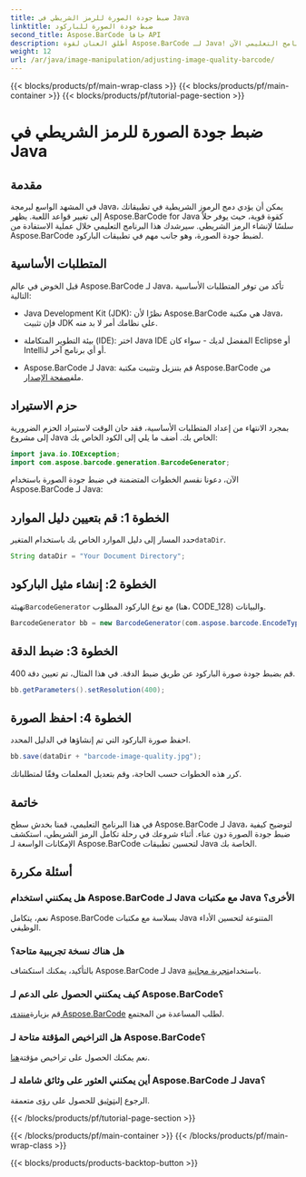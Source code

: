 ```yaml
---
title: ضبط جودة الصورة للرمز الشريطي في Java
linktitle: ضبط جودة الصورة للباركود
second_title: Aspose.BarCode جافا API
description: أطلق العنان لقوة Aspose.BarCode لـ Java! قم بإنشاء رموز شريطية عالية الجودة بسلاسة. استكشف البرنامج التعليمي الآن.
weight: 12
url: /ar/java/image-manipulation/adjusting-image-quality-barcode/
---
```


{{< blocks/products/pf/main-wrap-class >}}
{{< blocks/products/pf/main-container >}}
{{< blocks/products/pf/tutorial-page-section >}}

# ضبط جودة الصورة للرمز الشريطي في Java


## مقدمة

في المشهد الواسع لبرمجة Java، يمكن أن يؤدي دمج الرموز الشريطية في تطبيقاتك إلى تغيير قواعد اللعبة. يظهر Aspose.BarCode for Java كقوة قوية، حيث يوفر حلاً سلسًا لإنشاء الرمز الشريطي. سيرشدك هذا البرنامج التعليمي خلال عملية الاستفادة من Aspose.BarCode لضبط جودة الصورة، وهو جانب مهم في تطبيقات الباركود.

## المتطلبات الأساسية

قبل الخوض في عالم Aspose.BarCode لـ Java، تأكد من توفر المتطلبات الأساسية التالية:

- Java Development Kit (JDK): نظرًا لأن Aspose.BarCode هي مكتبة Java، فإن تثبيت JDK على نظامك أمر لا بد منه.

- بيئة التطوير المتكاملة (IDE): اختر Java IDE المفضل لديك - سواء كان Eclipse أو IntelliJ أو أي برنامج آخر.

-  Aspose.BarCode لـ Java: قم بتنزيل وتثبيت مكتبة Aspose.BarCode من ملف[صفحة الإصدار](https://releases.aspose.com/barcode/java/).

## حزم الاستيراد

بمجرد الانتهاء من إعداد المتطلبات الأساسية، فقد حان الوقت لاستيراد الحزم الضرورية إلى مشروع Java الخاص بك. أضف ما يلي إلى الكود الخاص بك:

```java
import java.io.IOException;
import com.aspose.barcode.generation.BarcodeGenerator;
```

الآن، دعونا نقسم الخطوات المتضمنة في ضبط جودة الصورة باستخدام Aspose.BarCode لـ Java:

## الخطوة 1: قم بتعيين دليل الموارد

 حدد المسار إلى دليل الموارد الخاص بك باستخدام المتغير`dataDir`.

```java
String dataDir = "Your Document Directory";
```

## الخطوة 2: إنشاء مثيل الباركود

 تهيئة`BarcodeGenerator` مع نوع الباركود المطلوب (هنا، CODE_128) والبيانات.

```java
BarcodeGenerator bb = new BarcodeGenerator(com.aspose.barcode.EncodeTypes.CODE_128, "1234567");
```

## الخطوة 3: ضبط الدقة

قم بضبط جودة صورة الباركود عن طريق ضبط الدقة. في هذا المثال، تم تعيين دقة 400.

```java
bb.getParameters().setResolution(400);
```

## الخطوة 4: احفظ الصورة

احفظ صورة الباركود التي تم إنشاؤها في الدليل المحدد.

```java
bb.save(dataDir + "barcode-image-quality.jpg");
```

كرر هذه الخطوات حسب الحاجة، وقم بتعديل المعلمات وفقًا لمتطلباتك.

## خاتمة

في هذا البرنامج التعليمي، قمنا بخدش سطح Aspose.BarCode لـ Java، لتوضيح كيفية ضبط جودة الصورة دون عناء. أثناء شروعك في رحلة تكامل الرمز الشريطي، استكشف الإمكانات الواسعة لـ Aspose.BarCode لتحسين تطبيقات Java الخاصة بك.

## أسئلة مكررة

### هل يمكنني استخدام Aspose.BarCode لـ Java مع مكتبات Java الأخرى؟
نعم، يتكامل Aspose.BarCode بسلاسة مع مكتبات Java المتنوعة لتحسين الأداء الوظيفي.

### هل هناك نسخة تجريبية متاحة؟
 بالتأكيد، يمكنك استكشاف Aspose.BarCode لـ Java باستخدام[تجربة مجانية](https://releases.aspose.com/).

### كيف يمكنني الحصول على الدعم لـ Aspose.BarCode؟
 قم بزيارة[منتدى Aspose.BarCode](https://forum.aspose.com/c/barcode/13) لطلب المساعدة من المجتمع.

### هل التراخيص المؤقتة متاحة لـ Aspose.BarCode؟
 نعم يمكنك الحصول على تراخيص مؤقتة[هنا](https://purchase.aspose.com/temporary-license/).

### أين يمكنني العثور على وثائق شاملة لـ Aspose.BarCode لـ Java؟
 الرجوع إلى[توثيق](https://reference.aspose.com/barcode/java/) للحصول على رؤى متعمقة.

{{< /blocks/products/pf/tutorial-page-section >}}

{{< /blocks/products/pf/main-container >}}
{{< /blocks/products/pf/main-wrap-class >}}

{{< blocks/products/products-backtop-button >}}
